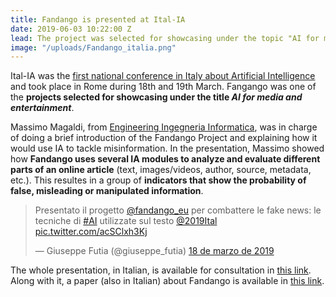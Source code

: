 ```yaml
---
title: Fandango is presented at Ital-IA
date: 2019-06-03 10:22:00 Z
lead: The project was selected for showcasing under the topic "AI for media and entertainment".
image: "/uploads/Fandango_italia.png"
---
```


Ital-IA was the [first national conference in Italy about Artificial Intelligence](http://www.ital-ia.it) and took place in Rome during 18th and 19th March. Fangango was one of the **projects selected for showcasing under the title *AI for media and entertainment***. 

Massimo Magaldi, from [Engineering Ingegneria Informatica](https://www.eng.it/en/), was in charge of doing a brief introduction of the Fandango Project and explaining how it would use IA to tackle misinformation. In the presentation, Massimo showed how **Fandango uses several IA modules to analyze and evaluate different parts of an online article** (text, images/videos, author, source, metadata, etc.). This resultes in a group of **indicators that show the probability of false, misleading or manipulated information**.

<blockquote class="twitter-tweet" data-lang="es"><p lang="it" dir="ltr">Presentato il progetto <a href="https://twitter.com/fandango_eu?ref_src=twsrc%5Etfw">@fandango_eu</a> per combattere le fake news: le tecniche di <a href="https://twitter.com/hashtag/AI?src=hash&amp;ref_src=twsrc%5Etfw">#AI</a> utilizzate sul testo <a href="https://twitter.com/2019Ital?ref_src=twsrc%5Etfw">@2019Ital</a> <a href="https://t.co/acSClxh3Kj">pic.twitter.com/acSClxh3Kj</a></p>&mdash; Giuseppe Futia (@giuseppe_futia) <a href="https://twitter.com/giuseppe_futia/status/1107693021125099520?ref_src=twsrc%5Etfw">18 de marzo de 2019</a></blockquote> <script async src="https://platform.twitter.com/widgets.js" charset="utf-8"></script> 



The whole presentation, in Italian, is available for consultation in [this link](http://www.ital-ia.it/submission/211/presentation). Along with it, a paper (also in Italian) about Fandango is available in [this link](http://www.ital-ia.it/submission/211/paper). 